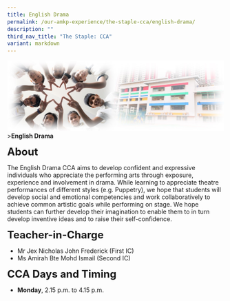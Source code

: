 ```yaml
---
title: English Drama
permalink: /our-amkp-experience/the-staple-cca/english-drama/
description: ""
third_nav_title: "The Staple: CCA"
variant: markdown
---
```

![Sub-banner](/images/sub%20banner.jpg)
&gt;**English Drama**

**<font size="5">About</font>**

The English Drama CCA aims to develop confident and expressive individuals who appreciate the performing arts through exposure, experience and involvement in drama. While learning to appreciate theatre performances of different styles (e.g. Puppetry), we hope that students will develop social and emotional competencies and work collaboratively to achieve common artistic goals while performing on stage. We hope students can further develop their imagination to enable them to in turn develop inventive ideas and to raise their self-confidence.

**<font size="5">Teacher-in-Charge</font>**
* Mr Jex Nicholas John Frederick (First IC)
* Ms Amirah Bte Mohd Ismail  (Second IC)

**<font size="5">   CCA Days and Timing</font>**
* **Monday**, 2.15 p.m. to 4.15 p.m.